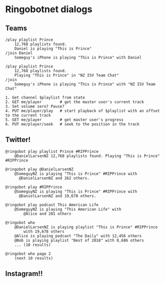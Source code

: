 # Ringobotnet dialogs

## Teams
    /play playlist Prince
        12,768 playlists found. 
        Daniel is playing "This is Prince"
    /join Daniel
        Someguy's iPhone is playing "This is Prince" with Daniel

    /play playlist Prince
        12,768 playlists found.
        Playing "This is Prince" in "NZ ISV Team Chat"
    /join
        Someguy's iPhone is playing "This is Prince" with "NZ ISV Team Chat"

    1. Get channel $playlist from state
    2. GET me/player        # get the master user's current track
    3. Set volume zero? Pause?
    4. PUT me/player/play   # start playback of $playlist with an offset to the current track
    5. GET me/player        # get master user's progress
    6. PUT me/player/seek   # seek to the position in the track

## Twitter!

    @ringobot play playlist Prince #RIPPrince
        @DanielLarsenNZ 12,768 playlists found. Playing "This is Prince" #RIPPrince

    @ringobot play @DanielLarsenNZ
        @SomeguyNZ is playing "This is Prince" #RIPPrince with 
          @DanielLarsenNZ and 262 others.

    @ringobot play #RIPPrince
        @SomeguyNZ is playing "This is Prince" #RIPPrince with 
          @DanielLarsenNZ and 19,678 others.

    @ringobot play podcast This American Life
        @SomeguyNZ is playing "This American Life" with 
            @Alice and 201 others

    @ringobot who
        @DanielLarsenNZ is playing playlist "This is Prince" #RIPPrince 
            with 19,678 others
        @Alice is playing podcast "The Daily" with 12,456 others
        @Bob is playing playlist "Best of 2018" with 8,686 others
        ... (10 results)
    
    @ringobot who page 2
        (next 10 results)

## Instagram!!